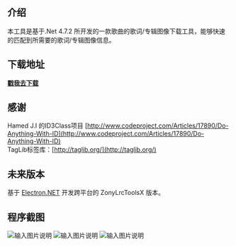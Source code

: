 ## 介绍
本工具是基于.Net 4.7.2 所开发的一款歌曲的歌词/专辑图像下载工具，能够快速的匹配到所需要的歌词/专辑图像信息。 
  
## 下载地址  
**[戳我去下载](https://github.com/GameBelial/ZonyLrcToolsX/releases)**

## 感谢
Hamed J.I 的ID3Class项目 [http://www.codeproject.com/Articles/17890/Do-Anything-With-ID](http://www.codeproject.com/Articles/17890/Do-Anything-With-ID)  
TagLib标签库：[http://taglib.org/](http://taglib.org/)

## 未来版本
基于 [Electron.NET](https://github.com/ElectronNET/Electron.NET) 开发跨平台的 ZonyLrcToolsX 版本。
  

## 程序截图
![输入图片说明](http://git.oschina.net/uploads/images/2016/1117/113750_a9f9a2a3_24648.png "在这里输入图片标题")
![输入图片说明](http://git.oschina.net/uploads/images/2016/1117/113738_07feb978_24648.png "在这里输入图片标题")
![输入图片说明](http://git.oschina.net/uploads/images/2016/1117/113757_9ee113b2_24648.png "在这里输入图片标题")  
